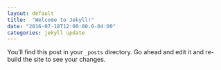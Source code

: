 ```yaml
---
layout: default
title:  "Welcome to Jekyll!"
date: "2016-07-18T12:00:00.0-04:00"
categories: jekyll update
---
```

You’ll find this post in your `_posts` directory. Go ahead and edit it and re-build the site to see your changes.